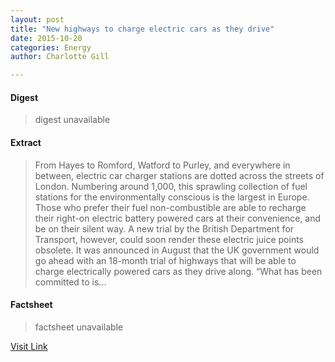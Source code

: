 ```yaml
---
layout: post
title: "New highways to charge electric cars as they drive"
date: 2015-10-20
categories: Energy
author: Charlotte Gill

---
```



#### Digest
>digest unavailable

#### Extract
>From Hayes to Romford, Watford to Purley, and everywhere in between, electric car charger stations are dotted across the streets of London. Numbering around 1,000, this sprawling collection of fuel stations for the environmentally conscious is the largest in Europe. Those who prefer their fuel non-combustible are able to recharge their right-on electric battery powered cars at their convenience, and be on their silent way. A new trial by the British Department for Transport, however, could soon render these electric juice points obsolete. It was announced in August that the UK government would go ahead with an 18-month trial of highways that will be able to charge electrically powered cars as they drive along. “What has been committed to is...

#### Factsheet
>factsheet unavailable

[Visit Link](http://www.theneweconomy.com/energy/new-highways-to-charge-electric-cars-as-they-drive)


